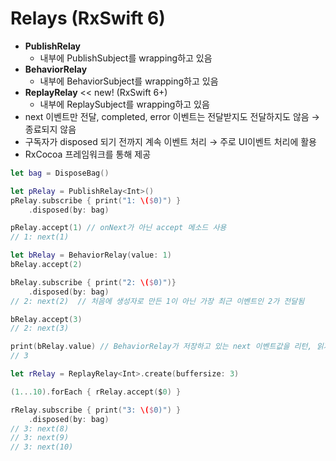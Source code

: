 # Relays (RxSwift 6)

- **PublishRelay**
    - 내부에 PublishSubject를 wrapping하고 있음
- **BehaviorRelay**
    - 내부에 BehaviorSubject를 wrapping하고 있음
- **ReplayRelay** << new! (RxSwift 6+)
    - 내부에 ReplaySubject를 wrapping하고 있음
- next 이벤트만 전달, completed, error 이벤트는 전달받지도 전달하지도 않음 → 종료되지 않음
- 구독자가 disposed 되기 전까지 계속 이벤트 처리 → 주로 UI이벤트 처리에 활용
- RxCocoa 프레임워크를 통해 제공

```swift
let bag = DisposeBag()

let pRelay = PublishRelay<Int>()
pRelay.subscribe { print("1: \($0)") }
    .disposed(by: bag)

pRelay.accept(1) // onNext가 아닌 accept 메소드 사용
// 1: next(1)

let bRelay = BehaviorRelay(value: 1)
bRelay.accept(2)

bRelay.subscribe { print("2: \($0)")}
    .disposed(by: bag)
// 2: next(2)  // 처음에 생성자로 만든 1이 아닌 가장 최근 이벤트인 2가 전달됨

bRelay.accept(3)
// 2: next(3)

print(bRelay.value) // BehaviorRelay가 저장하고 있는 next 이벤트값을 리턴, 읽기 전용
// 3

let rRelay = ReplayRelay<Int>.create(buffersize: 3)

(1...10).forEach { rRelay.accept($0) }

rRelay.subscribe { print("3: \($0)") }
    .disposed(by: bag)
// 3: next(8)
// 3: next(9)
// 3: next(10)
```